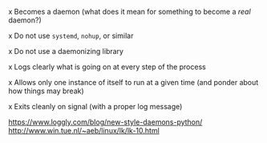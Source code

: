 x Becomes a daemon (what does it mean for something to become a *real* daemon?)

x Do not use `systemd`, `nohup`, or similar

x Do not use a daemonizing library

x Logs clearly what is going on at every step of the process

x Allows only one instance of itself to run at a given time (and ponder about how things 
may break)

x Exits cleanly on signal (with a proper log message)


https://www.loggly.com/blog/new-style-daemons-python/
http://www.win.tue.nl/~aeb/linux/lk/lk-10.html
